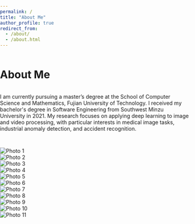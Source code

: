 ```yaml
---
permalink: /
title: "About Me"
author_profile: true
redirect_from: 
  - /about/
  - /about.html
---
```


About Me
=
I am currently pursuing a master’s degree at the School of Computer Science and Mathematics, Fujian University of Technology. I received my bachelor's degree in Software Engineering from Southwest Minzu University in 2021. My research focuses on applying deep learning to image and video processing, with particular interests in medical image tasks, industrial anomaly detection, and accident recognition.


<div class="empty-row"></div> <!-- 空行 -->
<div class="empty-row"></div> <!-- 空行 -->
<div class="empty-row"></div> <!-- 空行 -->
<div class="empty-row"></div> <!-- 空行 -->
<div class="empty-row"></div> <!-- 空行 -->
<div class="empty-row"></div> <!-- 空行 -->
<div class="empty-row"></div> <!-- 空行 -->
<div class="empty-row"></div> <!-- 空行 -->
<div class="empty-row"></div> <!-- 空行 -->
<div class="empty-row"></div> <!-- 空行 -->
<div class="empty-row"></div> <!-- 空行 -->
<div class="empty-row"></div> <!-- 空行 -->

<link rel="stylesheet" href="https://unpkg.com/swiper/swiper-bundle.min.css" />
<style>
  body {
    margin: 0;
    padding: 0;
    min-height: 100vh;
    display: flex;
    flex-direction: column;
  }

  .swiper-container {
    width: 100%; /* 100% 宽度 */
    height: 100px; /* 固定高度 */
    background-color: #fff; /* 背景颜色 */
    box-shadow: 0 -2px 5px rgba(0,0,0,0.3); /* 可选的阴影效果 */
    overflow: hidden; /* 隐藏超出容器的部分 */
    margin: 20px 0; /* 设置上下外边距来创建空行 */
  }

  .swiper-wrapper {
    display: flex;
    flex-direction: row; /* 确保子元素横向排列 */
  }

  .swiper-slide {
    display: flex;
    justify-content: center;
    align-items: center;
    width: 100px; /* 固定每张图片的宽度 */
    height: 100%; /* 高度填满容器 */
    padding: 0; /* 移除内边距 */
    box-sizing: border-box; /* 包括内边距和边框在内 */
  }

  .swiper-slide img {
    width: 100%; /* 图片宽度填满 slide 容器 */
    height: 100%; /* 图片高度填满 slide 容器 */
    object-fit: cover; /* 保持图片比例，填充容器 */
    display: block;
  }

  .swiper-pagination-bullet {
    background: #000;
  }
  .swiper-button-next, .swiper-button-prev {
    color: #000;
  }
</style>

<div class="swiper-container">
  <div class="swiper-wrapper">
    <div class="swiper-slide"><img src="images/pic1.jpg" alt="Photo 1" /></div>
    <div class="swiper-slide"><img src="images/pic2.jpg" alt="Photo 2" /></div>
    <div class="swiper-slide"><img src="images/pic3.jpg" alt="Photo 3" /></div>
    <div class="swiper-slide"><img src="images/pic4.jpg" alt="Photo 4" /></div>
    <div class="swiper-slide"><img src="images/pic5.jpg" alt="Photo 5" /></div>
    <div class="swiper-slide"><img src="images/pic6.jpg" alt="Photo 6" /></div>
    <div class="swiper-slide"><img src="images/pic7.jpg" alt="Photo 7" /></div>
    <div class="swiper-slide"><img src="images/pic8.jpg" alt="Photo 8" /></div>
    <div class="swiper-slide"><img src="images/pic9.jpg" alt="Photo 9" /></div>
    <div class="swiper-slide"><img src="images/pic10.jpg" alt="Photo 10" /></div>
    <div class="swiper-slide"><img src="images/pic11.jpg" alt="Photo 11" /></div>
  </div>
  <!-- 添加分页器 -->
  <div class="swiper-pagination"></div>
  <!-- 添加导航按钮 -->
  <div class="swiper-button-next"></div>
  <div class="swiper-button-prev"></div>
</div>

<!-- Swiper JS -->
<script src="https://unpkg.com/swiper/swiper-bundle.min.js"></script>
<script>
  var swiper = new Swiper('.swiper-container', {
    direction: 'horizontal',
    loop: true, /* 启用循环模式 */
    slidesPerView: 7, /* 一次显示 7 张图片 */
    spaceBetween: 100, /* 图片之间的间隔 */
    autoplay: {
      delay: 3000, // 自动滚动的时间间隔（以毫秒为单位）
    },
    pagination: {
      el: '.swiper-pagination',
      clickable: true,
    },
    navigation: {
      nextEl: '.swiper-button-next',
      prevEl: '.swiper-button-prev',
    },
  });
</script>

